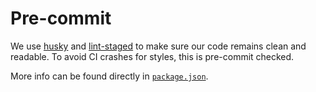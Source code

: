 # Pre-commit

We use [husky](https://typicode.github.io/husky/#/) and [lint-staged](https://github.com/okonet/lint-staged) to make
sure our code remains clean and readable. To avoid CI crashes for styles, this is pre-commit checked.

More info can be found directly in [`package.json`](../src/package.json).
